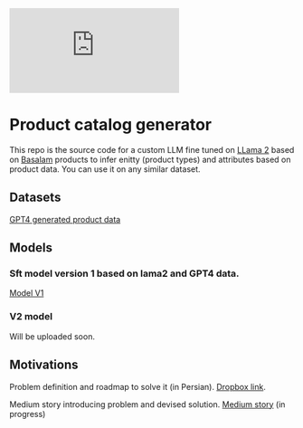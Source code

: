 ![stack Overflow](https://biaupload.com/do.php?imgf=org-76318f19e01f1.png)




# Product catalog generator 

This repo is the source code for a custom LLM fine tuned on [LLama 2](https://huggingface.co/docs/transformers/en/model_doc/llama2) based on [Basalam](https://basalam.com/) products to infer enitty (product types) and attributes based on product data. You can use it on any similar dataset.


## Datasets

[GPT4 generated product data](https://huggingface.co/datasets/BaSalam/entity-attribute-sft-dataset-GPT-4.0-generated-v1)

## Models

### Sft model version 1 based on lama2 and GPT4 data.
[Model V1](https://huggingface.co/BaSalam/Llama2-7b-entity-attr-v1)

### V2 model

Will be uploaded soon.

## Motivations

Problem definition and roadmap to solve it (in Persian). [Dropbox link](https://www.dropbox.com/scl/fi/xjr81mna7ae5tlwco461q/LLM.paper?rlkey=fpimc6mm2hqrke31t7bqs7e38&dl=0).

Medium story introducing problem and devised solution. [Medium story](https://medium.com/p/72bf6abd22eb/) (in progress)


